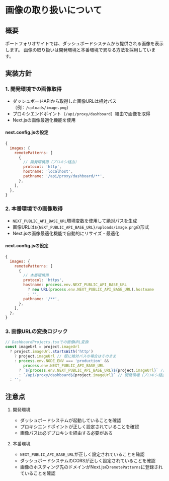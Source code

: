 # 画像の取り扱いについて

## 概要

ポートフォリオサイトでは、ダッシュボードシステムから提供される画像を表示します。
画像の取り扱いは開発環境と本番環境で異なる方法を採用しています。

## 実装方針

### 1. 開発環境での画像取得

- ダッシュボードAPIから取得した画像URLは相対パス（例：`/uploads/image.png`）
- プロキシエンドポイント（`/api/proxy/dashboard`）経由で画像を取得
- Next.jsの画像最適化機能を使用

#### next.config.jsの設定

```javascript
{
  images: {
    remotePatterns: [
      {
        // 開発環境用（プロキシ経由）
        protocol: 'http',
        hostname: 'localhost',
        pathname: '/api/proxy/dashboard/**',
      },
    ],
  },
}
```

### 2. 本番環境での画像取得

- `NEXT_PUBLIC_API_BASE_URL`環境変数を使用して絶対パスを生成
- 画像URLは`${NEXT_PUBLIC_API_BASE_URL}/uploads/image.png`の形式
- Next.jsの画像最適化機能で自動的にリサイズ・最適化

#### next.config.jsの設定

```javascript
{
  images: {
    remotePatterns: [
      {
        // 本番環境用
        protocol: 'https',
        hostname: process.env.NEXT_PUBLIC_API_BASE_URL
          ? new URL(process.env.NEXT_PUBLIC_API_BASE_URL).hostname
          : '',
        pathname: '/**',
      },
    ],
  },
}
```

### 3. 画像URLの変換ロジック

```typescript
// DashboardProjects.tsxでの画像URL変換
const imageUrl = project.imageUrl
  ? project.imageUrl.startsWith('http')
    ? project.imageUrl // 既に絶対パスの場合はそのまま
    : process.env.NODE_ENV === 'production' &&
        process.env.NEXT_PUBLIC_API_BASE_URL
      ? `${process.env.NEXT_PUBLIC_API_BASE_URL}${project.imageUrl}` // 本番環境
      : `/api/proxy/dashboard${project.imageUrl}` // 開発環境（プロキシ経由）
  : '';
```

## 注意点

1. 開発環境

   - ダッシュボードシステムが起動していることを確認
   - プロキシエンドポイントが正しく設定されていることを確認
   - 画像パスは必ずプロキシを経由する必要がある

2. 本番環境
   - `NEXT_PUBLIC_API_BASE_URL`が正しく設定されていることを確認
   - ダッシュボードシステムのCORSが正しく設定されていることを確認
   - 画像のホスティング先のドメインがNext.jsの`remotePatterns`に登録されていることを確認
